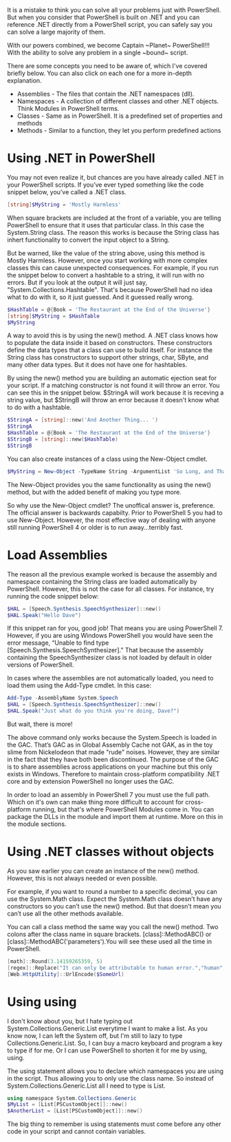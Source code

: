 It is a mistake to think you can solve all your problems just with PowerShell. But when you consider that PowerShell is built on .NET and you can reference .NET directly from a PowerShell script, you can safely say you can solve a large majority of them.

With our powers combined, we become Captain ~Planet~ PowerShell!!! With the ability to solve any problem in a single ~bound~ script.

There are some concepts you need to be aware of, which I've covered briefly below. You can also click on each one for a more in-depth explanation.
- Assemblies - The files that contain the .NET namespaces (dll).
- Namespaces - A collection of different classes and other .NET objects. Think Modules in PowerShell terms.
- Classes - Same as in PowerShell. It is a predefined set of properties and methods
- Methods - Similar to a function, they let you perform predefined actions

# Using .NET in PowerShell
You may not even realize it, but chances are you have already called .NET in your PowerShell scripts. If you’ve ever typed something like the code snippet below, you’ve called a .NET class.

~~~PowerShell
[string]$MyString = 'Mostly Harmless'
~~~

When square brackets are included at the front of a variable, you are telling PowerShell to ensure that it uses that particular class. In this case the System.String class. The reason this works is because the String class has inhert functionality to convert the input object to a String. 

But be warned, like the value of the string above, using this method is Mostly Harmless. However, once you start working with more complex classes this can cause unexpected consequences. For example, if you run the snippet below to convert a hashtable to a string, it will run with no errors. But if you look at the output it will just say, "System.Collections.Hashtable". That's because PowerShell had no idea what to do with it, so it just guessed. And it guessed really wrong.

~~~PowerShell
$HashTable = @{Book = 'The Restaurant at the End of the Universe'}
[string]$MyString = $HashTable
$MyString
~~~

A way to avoid this is by using the new() method. A .NET class knows how to populate the data inside it based on constructors. These constructors define the data types that a class can use to build itself. For instance the String class has constructors to support other strings, char, SByte, and many other data types. But it does not have one for hashtables.

By using the new() method you are building an automatic ejection seat for your script. If a matching constructor is not found it will throw an error. You can see this in the snippet below. $StringA will work because it is receving a string value, but $StringB will throw an error because it doesn't know what to do with a hashtable.

~~~PowerShell
$StringA = [string]::new('And Another Thing... ')
$StringA
$HashTable = @{Book = 'The Restaurant at the End of the Universe'}
$StringB = [string]::new($HashTable)
$StringB
~~~

You can also create instances of a class using the New-Object cmdlet. 

~~~PowerShell
$MyString = New-Object -TypeName String -ArgumentList 'So Long, and Thanks for All the Fish'
~~~

The New-Object provides you the same functionality as using the new() method, but with the added benefit of making you type more. 

So why use the New-Object cmdlet? The unoffical answer is, preference. The official answer is backwards capabilty. Prior to PowerShell 5 you had to use New-Object. However, the most effective way of dealing with anyone still running PowerShell 4 or older is to run away...terribly fast.

# Load Assemblies
The reason all the previous example worked is because the assembly and namespace containing the String class are loaded automatically by PowerShell. However, this is not the case for all classes. For instance, try running the code snippet below:
~~~PowerShell
$HAL = [Speech.Synthesis.SpeechSynthesizer]::new()
$HAL.Speak("Hello Dave")
~~~

If this snippet ran for you, good job! That means you are using PowerShell 7. However, if you are using Windows PowerShell you would have seen the error message, “Unable to find type [Speech.Synthesis.SpeechSynthesizer].” That because the assembly containing the SpeechSynthesizer class is not loaded by default in older versions of PowerShell.

In cases where the assemblies are not automatically loaded, you need to load them using the Add-Type cmdlet. In this case:
~~~PowerShell
Add-Type -AssemblyName System.Speech
$HAL = [Speech.Synthesis.SpeechSynthesizer]::new()
$HAL.Speak("Just what do you think you're doing, Dave?")
~~~
 
But wait, there is more!

The above command only works because the System.Speech is loaded in the GAC. That’s GAC as in Global Assembly Cache not GAK, as in the toy slime from Nickelodeon that made "rude" noises. However, they are similar in the fact that they have both been discontinued. The purpose of the GAC is to share assemblies across applications on your machine but this only exists in Windows. Therefore to maintain cross-platform compatibility .NET core and by extension PowerShell no longer uses the GAC.

In order to load an assembly in PowerShell 7 you must use the full path. Which on it's own can make thing more difficult to account for cross-platform running, but that's where PowerShell Modules come in. You can package the DLLs in the module and import them at runtime. More on this in the module sections.

# Using .NET classes without objects
As you saw earlier you can create an instance of the new() method. However, this is not always needed or even possible.

For example, if you want to round a number to a specific decimal, you can use the System.Math class. Expect the System.Math class doesn’t have any constructors so you can’t use the new() method. But that doesn’t mean you can’t use all the other methods available.

You can call a class method the same way you call the new() method. Two colons after the class name in square brackets. [class]::MethodABC() or [class]::MethodABC('parameters').You will see these used all the time in PowerShell.
~~~PowerShell
[math]::Round(3.14159265359, 5)
[regex]::Replace("It can only be attributable to human error.","human","computer")
[Web.HttpUtility]::UrlEncode($SomeUrl)
~~~

# Using using
I don't know about you, but I hate typing out System.Collections.Generic.List everytime I want to make a list. As you know now, I can left the System off, but I'm still to lazy to type Collections.Generic.List. So, I can buy a macro keyboard and program a key to type if for me. Or I can use PowerShell to shorten it for me by using, using.

The using statement allows you to declare which namespaces you are using in the script. Thus allowing you to only use the class name. So instead of System.Collections.Generic.List all I need to type is List.

~~~PowerShell
using namespace System.Collections.Generic
$MyList = [List[PSCustomObject]]::new()
$AnotherList = [List[PSCustomObject]]::new()
~~~

The big thing to remember is using statements must come before any other code in your script and cannot contain variables. 